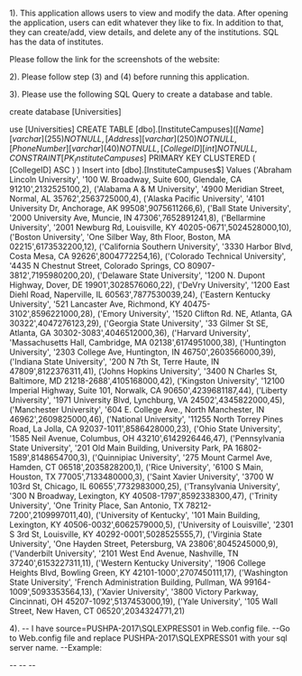 1). This application allows users to view and modify the data. After opening the application, users can edit whatever they like to fix. In addition to that, they can create/add, view details, and delete any of the institutions.
SQL has the data of institutes.

Please follow the link for the screenshots of the website:


2). Please follow step (3) and (4) before running this application.


3). Please use the following SQL Query to create a database and table.

create database  [Universities]

use [Universities]
CREATE TABLE [dbo].[InstituteCampuses$](
	[Name] [varchar](255) NOT NULL,
	[Address] [varchar](250) NOT NULL,
	[PhoneNumber] [varchar](40) NOT NULL,
	[CollegeID] [int] NOT NULL,
 CONSTRAINT [PK_InstituteCampuses$] PRIMARY KEY CLUSTERED 
(
	[CollegeID] ASC
)
)
Insert into [dbo].[InstituteCampuses$]
Values
('Abraham Lincoln University', '100 W. Broadway, Suite 600, Glendale, CA 91210',2132525100,2),
('Alabama A & M University', '4900 Meridian Street, Normal, AL 35762',2563725000,4),
('Alaska Pacific University', '4101 University Dr, Anchorage, AK 99508',9075611266,6),
('Ball State University', '2000 University Ave, Muncie, IN 47306',7652891241,8),
('Bellarmine University', '2001 Newburg Rd, Louisville, KY 40205-0671',5024528000,10),
('Boston University', 'One Silber Way, 8th Floor, Boston, MA 02215',6173532200,12),
('California Southern University', '3330 Harbor Blvd, Costa Mesa, CA 92626',8004772254,16),
('Colorado Technical University', '4435 N Chestnut Street, Colorado Springs, CO 80907-3812',7195980200,20),
('Delaware State University', '1200 N. Dupont Highway, Dover, DE 19901',3028576060,22),
('DeVry University', '1200 East Diehl Road, Naperville, IL 60563',7877530039,24),
('Eastern Kentucky University', '521 Lancaster Ave, Richmond, KY 40475-3102',8596221000,28),
('Emory University', '1520 Clifton Rd. NE, Atlanta, GA 30322',4047276123,29),
('Georgia State University', '33 Gilmer St SE, Atlanta, GA 30302-3083',4046512000,36),
('Harvard University', 'Massachusetts Hall, Cambridge, MA 02138',6174951000,38),
('Huntington University', '2303 College Ave, Huntington, IN 46750',2603566000,39),
('Indiana State University', '200 N 7th St, Terre Haute, IN 47809',8122376311,41),
('Johns Hopkins University', '3400 N Charles St, Baltimore, MD 21218-2688',4105168000,42),
('Kingston University', '12100 Imperial Highway, Suite 101, Norwalk, CA 90650',4239681187,44),
('Liberty University', '1971 University Blvd, Lynchburg, VA 24502',4345822000,45),
('Manchester University', '604 E. College Ave., North Manchester, IN 46962',2609825000,46),
('National University', '11255 North Torrey Pines Road, La Jolla, CA 92037-1011',8586428000,23),
('Ohio State University', '1585 Neil Avenue, Columbus, OH 43210',6142926446,47),
('Pennsylvania State University', '201 Old Main Building, University Park, PA 16802-1589',8148654700,3),
('Quinnipiac University', '275 Mount Carmel Ave, Hamden, CT 06518',2035828200,1),
('Rice University', '6100 S Main, Houston, TX 77005',7133480000,3),
('Saint Xavier University', '3700 W 103rd St, Chicago, IL 60655',7732983000,25),
('Transylvania University', '300 N Broadway, Lexington, KY 40508-1797',8592338300,47),
('Trinity University', 'One Trinity Place, San Antonio, TX 78212-7200',2109997011,40),
('University of Kentucky', '101 Main Building, Lexington, KY 40506-0032',6062579000,5),
('University of Louisville', '2301 S 3rd St, Louisville, KY 40292-0001',5028525555,7),
('Virginia State University', 'One Hayden Street, Petersburg, VA 23806',8045245000,9),
('Vanderbilt University', '2101 West End Avenue, Nashville, TN 37240',6153227311,11),
('Western Kentucky University', '1906 College Heights Blvd, Bowling Green, KY 42101-1000',2707450111,17),
('Washington State University', 'French Administration Building, Pullman, WA 99164-1009',5093353564,13),
('Xavier University', '3800 Victory Parkway, Cincinnati, OH 45207-1092',5137453000,19),
('Yale University', '105 Wall Street, New Haven, CT 06520',2034324771,21)


4). 
 -- I have source=PUSHPA-2017\SQLEXPRESS01 in Web.config file.
 --Go to Web.config file and replace PUSHPA-2017\SQLEXPRESS01 with your sql server name.
 --Example:

--<connectionStrings>
--    <add name="UniversitiesEntities" connectionString="metadata=res://*/Models.CollegeListModel.csdl|res://*/Models.CollegeListModel.ssdl|res://*/Models.CollegeListModel.msl;provider=System.Data.SqlClient;provider connection string=&quot;data source=PUSHPA-2017\SQLEXPRESS01;initial catalog=Universities;integrated security=True;MultipleActiveResultSets=True;App=EntityFramework&quot;" providerName="System.Data.EntityClient" />
--  </connectionStrings>
